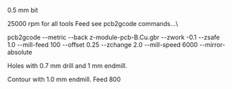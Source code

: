 0.5 mm bit

25000 rpm for all tools
Feed see pcb2gcode commands...\


 pcb2gcode --metric --back z-module-pcb-B.Cu.gbr --zwork -0.1 --zsafe 1.0 --mill-feed 100 --offset 0.25 --zchange 2.0 --mill-speed 6000 --mirror-absolute


Holes with 0.7 mm drill and 1 mm endmill. 

Contour with 1.0 mm endmill. Feed 800